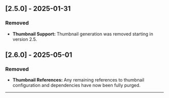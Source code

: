 ## [2.5.0] - 2025-01-31

### Removed
- **Thumbnail Support:** Thumbnail generation was removed starting in version 2.5.

## [2.6.0] - 2025-05-01

### Removed
- **Thumbnail References:** Any remaining references to thumbnail configuration and dependencies have now been fully purged.

---
